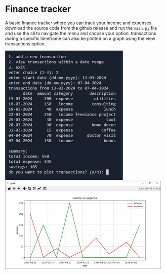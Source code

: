 # Finance tracker

A basic finance tracker where you can track your income and expenses. download the source code from the github release and run the `main.py` file and use the cli to navigate the menu and choose your option. transactions during a specific timeframe can also be plotted on a graph using the view transactions option.


![cli](image.png)
![graph](image-1.png)